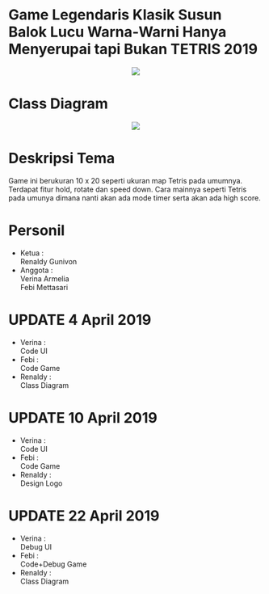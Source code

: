 # Game Legendaris Klasik Susun Balok Lucu Warna-Warni Hanya Menyerupai tapi Bukan TETRIS 2019
<p align="center">
  <img src="https://user-images.githubusercontent.com/49263055/56504083-9f376c80-6541-11e9-8c7a-bfcb402fbe29.png">
</p>


# Class Diagram
<p align="center">
  <img src="https://user-images.githubusercontent.com/49263055/55539107-166ba480-56ea-11e9-8bf8-f7ac00ee32b0.png">
</p>



# Deskripsi Tema
Game ini berukuran 10 x 20 seperti ukuran map Tetris pada umumnya. Terdapat fitur hold, rotate dan speed down.
Cara mainnya seperti Tetris pada umunya dimana nanti akan ada mode timer serta akan ada high score.

# Personil

+ Ketua : <br>
Renaldy Gunivon <br>
+ Anggota : <br>
Verina Armelia <br>
Febi Mettasari <br>

# UPDATE 4 April 2019

+ Verina :<br>Code UI<br>
+ Febi :<br>Code Game<br>
+ Renaldy :<br>Class Diagram<br>

# UPDATE 10 April 2019

+ Verina :<br>Code UI<br>
+ Febi :<br>Code Game<br>
+ Renaldy :<br>Design Logo<br>


# UPDATE 22 April 2019

+ Verina :<br>Debug UI<br>
+ Febi :<br>Code+Debug Game<br>
+ Renaldy :<br>Class Diagram<br>
